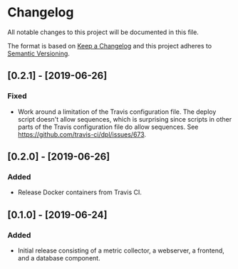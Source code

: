 # Changelog

All notable changes to this project will be documented in this file.

The format is based on [Keep a Changelog](http://keepachangelog.com/en/1.0.0/)
and this project adheres to [Semantic Versioning](http://semver.org/spec/v2.0.0.html).

## [0.2.1] - [2019-06-26]

### Fixed

- Work around a limitation of the Travis configuration file. The deploy script doesn't allow sequences, which is surprising since scripts in other parts of the Travis configuration file do allow sequences. See https://github.com/travis-ci/dpl/issues/673.

## [0.2.0] - [2019-06-26]

### Added

- Release Docker containers from Travis CI.

## [0.1.0] - [2019-06-24]

### Added

- Initial release consisting of a metric collector, a webserver, a frontend, and a database component.

